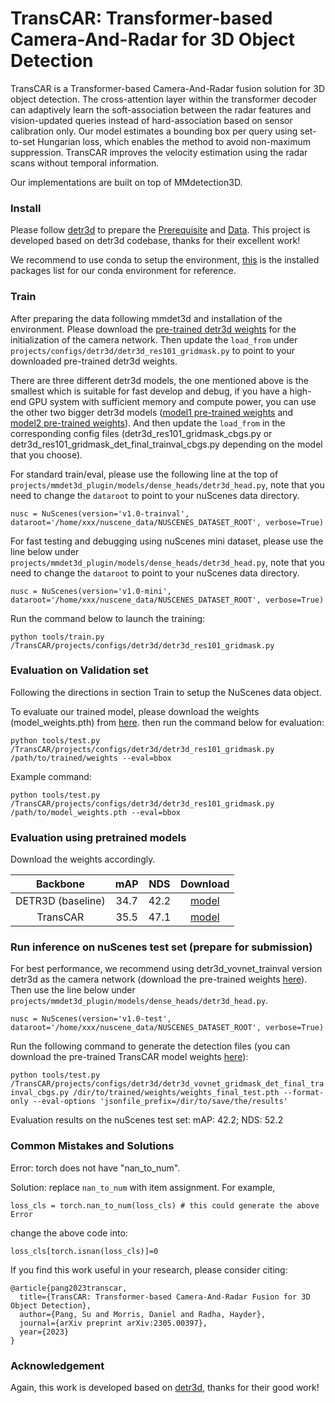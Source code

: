 # TransCAR: Transformer-based Camera-And-Radar for 3D Object Detection

TransCAR is a Transformer-based Camera-And-Radar fusion solution for 3D object detection. The cross-attention layer within the transformer decoder can adaptively learn the soft-association between the radar features and vision-updated queries instead of hard-association based on sensor calibration only. Our model estimates a bounding box per query using set-to-set Hungarian loss, which enables the method to avoid non-maximum suppression. TransCAR improves the velocity estimation using the radar scans without temporal information.

Our implementations are built on top of MMdetection3D.  

### Install
Please follow [detr3d](https://github.com/WangYueFt/detr3d) to prepare the [Prerequisite](https://github.com/WangYueFt/detr3d#prerequisite) and [Data](https://github.com/WangYueFt/detr3d#data). This project is developed based on detr3d codebase, thanks for their excellent work!

We recommend to use conda to setup the environment, [this](https://docs.google.com/document/d/14O8JgboRjUl1ihMmHYy6GogOyxQhXAg82z9yxP-hcK0/edit?usp=sharing) is the installed packages list for our conda environment for reference.

### Train
After preparing the data following mmdet3d and installation of the environment. Please download the [pre-trained detr3d weights](https://drive.google.com/file/d/1RpGIwQSHobcUO56Q0d7VToWG0kQVg0Pr/view?usp=sharing) for the initialization of the camera network. Then update the `load_from` under `projects/configs/detr3d/detr3d_res101_gridmask.py` to point to your downloaded pre-trained detr3d weights.

There are three different detr3d models, the one mentioned above is the smallest which is suitable for fast develop and debug, if you have a high-end GPU system with sufficient memory and compute power, you can use the other two bigger detr3d models ([model1 pre-trained weights](https://drive.google.com/file/d/1D4h4YO_M_gdp6xPll4Vo9Aa5K8yaWa1E/view?usp=drive_link) and [model2 pre-trained weights](https://drive.google.com/file/d/1dYWuq26NxMY4mobNLjo3vX9K45AnkSLe/view?usp=drive_link)). And then update the `load_from` in the corresponding config files (detr3d_res101_gridmask_cbgs.py or detr3d_res101_gridmask_det_final_trainval_cbgs.py depending on the model that you choose).


For standard train/eval, please use the following line at the top of `projects/mmdet3d_plugin/models/dense_heads/detr3d_head.py`, note that you need to change the `dataroot` to point to your nuScenes data directory.

`nusc = NuScenes(version='v1.0-trainval', dataroot='/home/xxx/nuscene_data/NUSCENES_DATASET_ROOT', verbose=True)`


For fast testing and debugging using nuScenes mini dataset, please use the line below under `projects/mmdet3d_plugin/models/dense_heads/detr3d_head.py`, note that you need to change the `dataroot` to point to your nuScenes data directory.

`nusc = NuScenes(version='v1.0-mini', dataroot='/home/xxx/nuscene_data/NUSCENES_DATASET_ROOT', verbose=True)`

Run the command below to launch the training:

`python tools/train.py /TransCAR/projects/configs/detr3d/detr3d_res101_gridmask.py`

### Evaluation on Validation set
Following the directions in section Train to setup the NuScenes data object.

To evaluate our trained model, please download the weights (model_weights.pth) from [here](https://drive.google.com/file/d/1B5Mi_4pSzHZU-JywRtX9YVD01SvB-CqB/view?usp=sharing).
then run the command below for evaluation:

`python tools/test.py /TransCAR/projects/configs/detr3d/detr3d_res101_gridmask.py /path/to/trained/weights --eval=bbox`

Example command:

`python tools/test.py /TransCAR/projects/configs/detr3d/detr3d_res101_gridmask.py /path/to/model_weights.pth --eval=bbox`

### Evaluation using pretrained models
Download the weights accordingly.  

|  Backbone   | mAP | NDS | Download |
| :---------: | :----: |:----: | :------: |
|DETR3D (baseline)|34.7|42.2|[model](https://drive.google.com/file/d/1RpGIwQSHobcUO56Q0d7VToWG0kQVg0Pr/view?usp=sharing)|
|TransCAR|35.5|47.1|[model](https://drive.google.com/file/d/1B5Mi_4pSzHZU-JywRtX9YVD01SvB-CqB/view?usp=sharing)|


### Run inference on nuScenes test set (prepare for submission)
For best performance, we recommend using detr3d_vovnet_trainval version detr3d as the camera network (download the pre-trained weights [here](https://drive.google.com/file/d/1dYWuq26NxMY4mobNLjo3vX9K45AnkSLe/view?usp=sharing)). Then use the line below under `projects/mmdet3d_plugin/models/dense_heads/detr3d_head.py`.

`nusc = NuScenes(version='v1.0-test', dataroot='/home/xxx/nuscene_data/NUSCENES_DATASET_ROOT', verbose=True)`

Run the following command to generate the detection files (you can download the pre-trained TransCAR model weights [here](https://drive.google.com/file/d/1hAP6ddGoZAJdt7p3UXv8m_ihqxdRmr8b/view?usp=drive_link)):

`python tools/test.py /TransCAR/projects/configs/detr3d/detr3d_vovnet_gridmask_det_final_trainval_cbgs.py /dir/to/trained/weights/weights_final_test.pth --format-only --eval-options 'jsonfile_prefix=/dir/to/save/the/results'`

Evaluation results on the nuScenes test set: mAP: 42.2; NDS: 52.2

### Common Mistakes and Solutions
Error: torch does not have "nan_to_num".

Solution: replace `nan_to_num` with item assignment. For example,

`loss_cls = torch.nan_to_num(loss_cls) # this could generate the above Error`

change the above code into:

`loss_cls[torch.isnan(loss_cls)]=0`


If you find this work useful in your research, please consider citing:

```
@article{pang2023transcar,
  title={TransCAR: Transformer-based Camera-And-Radar Fusion for 3D Object Detection},
  author={Pang, Su and Morris, Daniel and Radha, Hayder},
  journal={arXiv preprint arXiv:2305.00397},
  year={2023}
}
```

### Acknowledgement
Again, this work is developed based on [detr3d](https://github.com/WangYueFt/detr3d), thanks for their good work!
